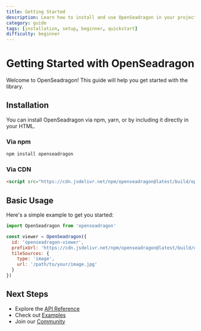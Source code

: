 ```yaml
---
title: Getting Started
description: Learn how to install and use OpenSeadragon in your project
category: guide
tags: [installation, setup, beginner, quickstart]
difficulty: beginner
---
```


# Getting Started with OpenSeadragon

Welcome to OpenSeadragon! This guide will help you get started with the library.

## Installation

You can install OpenSeadragon via npm, yarn, or by including it directly in your HTML.

### Via npm

```bash
npm install openseadragon
```

### Via CDN

```html
<script src="https://cdn.jsdelivr.net/npm/openseadragon@latest/build/openseadragon/openseadragon.min.js"></script>
```

## Basic Usage

Here's a simple example to get you started:

```javascript
import OpenSeadragon from 'openseadragon'

const viewer = OpenSeadragon({
  id: 'openseadragon-viewer',
  prefixUrl: 'https://cdn.jsdelivr.net/npm/openseadragon@latest/build/openseadragon/images/',
  tileSources: {
    type: 'image',
    url: '/path/to/your/image.jpg'
  }
})
```

## Next Steps

- Explore the [API Reference](/docs/api)
- Check out [Examples](/examples)
- Join our [Community](/community)

